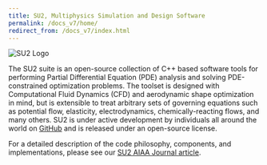 ```yaml
---
title: SU2, Multiphysics Simulation and Design Software
permalink: /docs_v7/home/
redirect_from: /docs_v7/index.html
---
```


![SU2 Logo](../../docs_files/logoSU2_v3.3.jpg)

The SU2 suite is an open-source collection of C++ based software tools for performing Partial Differential Equation (PDE) analysis and solving PDE-constrained optimization problems. The toolset is designed with Computational Fluid Dynamics (CFD) and aerodynamic shape optimization in mind, but is extensible to treat arbitrary sets of governing equations such as potential flow, elasticity, electrodynamics, chemically-reacting flows, and many others. SU2 is under active development by individuals all around the world on [GitHub](https://github.com/su2code/SU2) and is released under an open-source license.

For a detailed description of the code philosophy, components, and implementations, please see our [SU2 AIAA Journal article](http://arc.aiaa.org/doi/abs/10.2514/1.J053813).
